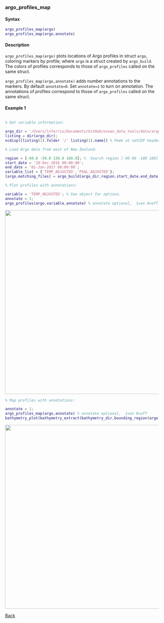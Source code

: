 ### argo_profiles_map

#### Syntax

```Matlab
argo_profiles_map(argo)
argo_profiles_map(argo,annotate)
```
#### Description

``argo_profiles_map(argo)`` plots locations of Argo profiles in struct ``argo``, coloring markers by profile; where ``argo`` is a struct created by ``argo_build``. The colors of profiles corresponds to those of ``argo_profiles`` called on the same struct.

``argo_profiles_map(argo,annotate)`` adds number annotations to the markers. By default ``annotate=0``. Set ``annotate=1`` to turn on annotation. The annotations of profiles correspond to those of ``argo_profiles`` called on the same struct.

#### Example 1


```Matlab

% Get variable information:

argo_dir = '/Users/lnferris/Documents/GitHub/ocean_data_tools/data/argo/*profiles*.nc';
listing = dir(argo_dir); 
ncdisp([listing(1).folder '/' listing(1).name]) % Peek at netCDF header info to inform choice of variable_list.

% Load Argo data from west of New Zealand:

region = [-60.0 -50.0 150.0 160.0]; %  Search region [-90 90 -180 180]
start_date = '28-Dec-2016 00:00:00';
end_date = '01-Jan-2017 00:00:00';
variable_list = {'TEMP_ADJUSTED','PSAL_ADJUSTED'};
[argo,matching_files] = argo_build(argo_dir,region,start_date,end_date,variable_list);

% Plot profiles with annotations:

variable = 'TEMP_ADJUSTED'; % See object for options.
annotate = 1; 
argo_profiles(argo,variable,annotate) % annotate optional,  1=on 0=off

```
<img src="https://user-images.githubusercontent.com/24570061/88327048-b04acc80-ccf4-11ea-8e1d-4ae00634953c.png" width="600">

```Matlab
% Map profiles with annotations:

annotate = 1; 
argo_profiles_map(argo,annotate) % annotate optional,  1=on 0=off
bathymetry_plot(bathymetry_extract(bathymetry_dir,bounding_region(argo)),'2Dcontour') % add bathymetry contours
```

<img src="https://user-images.githubusercontent.com/24570061/88327053-b2149000-ccf4-11ea-8d1d-c0493bf9ef43.png" width="600">

[Back](https://github.com/lnferris/ocean_data_tools#additional-functions-for-inspecting-argo-data-1)
